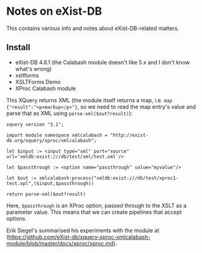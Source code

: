 # Notes on eXist-DB

This contains various info and notes about eXist-DB-related matters.


## Install

* eXist-DB 4.6.1 (the Calabash module doesn't like 5.x and I don't know what's wrong)
* xsltforms
* XSLTForms Demo
* XProc Calabash module

This XQuery returns XML (the module itself returns a map, i.e. `map {"result":"<p>markup</p>"}`, so we need to read the map entry's value and parse that as XML using `parse-xml($out?result)`):

```XQuery
xquery version "3.1";

import module namespace xmlcalabash = "http://exist-db.org/xquery/xproc/xmlcalabash";

let $input := <input type="xml" port="source" url='xmldb:exist:///db/test/xml/test.xml'/>

let $passthrough := <option name="passthrough" value="myvalue"/>

let $out := xmlcalabash:process("xmldb:exist:///db/test/xproc1-test.xpl",($input,$passthrough))

return parse-xml($out?result)
```

Here, `$passthrough` is an XProc option, passed through to the XSLT as a parameter value. This means that we can create pipelines that accept options.

Erik Siegel's summarised his experiments with the module at (https://github.com/eXist-db/xquery-xproc-xmlcalabash-module/blob/master/docs/xproc/xproc.md).


